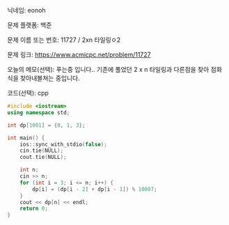 닉네임: eonoh

문제 플랫폼: 백준

문제 이름 또는 번호: 11727 / 2xn 타일링ㅇ2

문제 링크: https://www.acmicpc.net/problem/11727

오늘의 메모(선택): 푸는중 입니다.. 기존에 풀었던 2 x n 타일링과 다른점을 찾아 점화식을 찾아내볼쳐는 중입니다.

코드(선택): cpp

```cpp
#include <iostream>
using namespace std;

int dp[1001] = {0, 1, 3};

int main() {
    ios::sync_with_stdio(false);
    cin.tie(NULL);
    cout.tie(NULL);

    int n;
    cin >> n;
    for (int i = 3; i <= n; i++) {
        dp[i] = (dp[i - 2] + dp[i - 1]) % 10007;
    }
    cout << dp[n] << endl;
    return 0;
}
```
